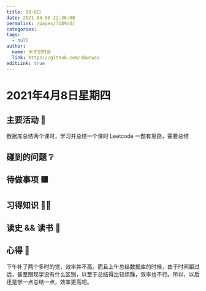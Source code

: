 ```yaml
---
title: 08-8日
date: 2021-04-08 22:36:00
permalink: /pages/7189dd/
categories: 
tags: 
  - null
author: 
  name: 木子识时务
  link: https://github.com/sbwcwso
editLink: true
---
```

# 2021年4月8日星期四

## 主要活动 🏃

数据库总结两个课时，学习并总结一个课时
Leetcode 一题有思路，需要总结

## 碰到的问题 ❔

## 待做事项 🟥

## 习得知识 🧑‍💻

## 读史 && 读书 📖

## 心得 🤔

下午补了两个多时的觉，效率并不高。而且上午总结数据库的时候，由于时间距过远，甚至跟现学没有什么区别，以至于总结得比较烦躁，效率也不行。所以，以后还是学一点总结一点，效率更高吧。
